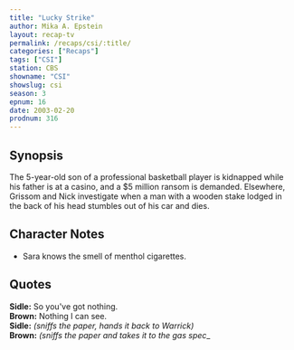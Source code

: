 ```yaml
---
title: "Lucky Strike"
author: Mika A. Epstein
layout: recap-tv
permalink: /recaps/csi/:title/
categories: ["Recaps"]
tags: ["CSI"]
station: CBS
showname: "CSI"
showslug: csi
season: 3
epnum: 16  
date: 2003-02-20
prodnum: 316  
---
```


## Synopsis

The 5-year-old son of a professional basketball player is kidnapped while his father is at a casino, and a $5 million ransom is demanded. Elsewhere, Grissom and Nick investigate when a man with a wooden stake lodged in the back of his head stumbles out of his car and dies.

## Character Notes

* Sara knows the smell of menthol cigarettes.

## Quotes

**Sidle:** So you've got nothing.  
**Brown:** Nothing I can see.  
**Sidle:** _(sniffs the paper, hands it back to Warrick)_  
**Brown:** _(sniffs the paper and takes it to the gas spec__

